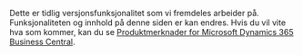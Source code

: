 Dette er tidlig versjonsfunksjonalitet som vi fremdeles arbeider på. Funksjonaliteten og innhold på denne siden er kan endres. Hvis du vil vite hva som kommer, kan du se [Produktmerknader for Microsoft Dynamics 365 Business Central](https://go.microsoft.com/fwlink/?linkid=2047422).